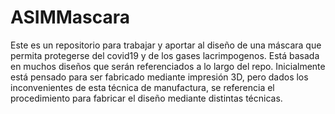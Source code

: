 # ASIMMascara
Este es un repositorio para trabajar y aportar al diseño de una máscara que permita protegerse del covid19 y de los gases lacrimpogenos. Está basada en muchos diseños que serán referenciados a lo largo del repo. Inicialmente está pensado para ser fabricado mediante impresión 3D, pero dados los inconvenientes de esta técnica de manufactura, se referencia el procedimiento para fabricar el diseño mediante distintas técnicas.

